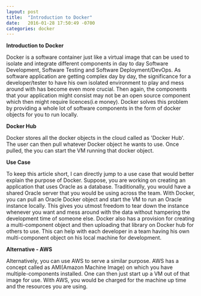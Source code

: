 ```yaml
---
layout: post
title:  "Introduction to Docker"
date:   2016-01-28 17:50:49 -0700
categories: docker
---
```



**Introduction to Docker**

Docker is a software container just like a virtual image that can be used to isolate and integrate different components in day to day Software Development, Software Testing and Software Deployment/DevOps. As software application are getting complex day by day, the significance for a developer/tester to have his own isolated environment to play and mess around with has become even more crucial. Then again, the components that your application might consist may not be an open source component which then might require licences(i.e money). Docker solves this problem by providing a whole lot of software components in the form of docker objects for you to run locally. 

**Docker Hub**

Docker stores all the docker objects in the cloud called as 'Docker Hub'. The user can then pull whatever Docker object he wants to use. Once pulled, the you can start the VM running that docker object. 

**Use Case**

To keep this article short, I can directly jump to a use case that would better explain the purpose of Docker. Suppose, you are working on creating an application that uses Oracle as a database. Traditionally, you would have a shared Oracle server that you would be using across the team. With Docker, you can pull an Oracle Docker object and start the VM to run an Oracle instance locally. This gives you utmost freedom to tear down the instance whenever you want and mess around with the data without hampering the development time of someone else. Docker also has a provision for creating a multi-component object and then uploading that library on Docker hub for others to use. This can help with each developer in a team having his own multi-component object on his local machine for development. 

**Alternative - AWS**

Alternatively, you can use AWS to serve a similar purpose. AWS has a concept called as AMI(Amazon Machine Image) on which you have multiple-components installed. One can then just start up a VM out of that image for use. With AWS, you would be charged for the machine up time and the resources you are using. 